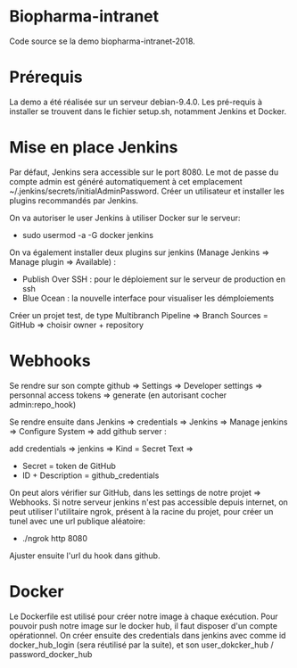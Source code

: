 # Biopharma-intranet

Code source se la demo biopharma-intranet-2018.

# Prérequis

La demo a été réalisée sur un serveur debian-9.4.0. Les pré-requis à installer se trouvent dans le fichier setup.sh, notamment Jenkins et Docker.

# Mise en place Jenkins

Par défaut, Jenkins sera accessible sur le port 8080. Le mot de passe du compte admin est généré automatiquement à cet emplacement ~/.jenkins/secrets/initialAdminPassword. Créer un utilisateur et installer les plugins recommandés par Jenkins.

On va autoriser le user Jenkins à utiliser Docker sur le serveur:
  - sudo usermod -a -G docker jenkins

On va également installer deux plugins sur jenkins (Manage Jenkins => Manage plugin => Available) :
  - Publish Over SSH : pour le déploiement sur le serveur de production en ssh
  - Blue Ocean : la nouvelle interface pour visualiser les démploiements

Créer un projet test, de type Multibranch Pipeline => Branch Sources = GitHub => choisir owner + repository

# Webhooks

Se rendre sur son compte github => Settings => Developer settings => personnal access tokens => generate (en autorisant  cocher admin:repo_hook)

Se rendre ensuite dans Jenkins => credentials => Jenkins => Manage jenkins => Configure System => add github server :

add credentials => jenkins => Kind = Secret Text => 
  - Secret = token de GitHub
  - ID + Description = github_credentials

On peut alors vérifier sur GitHub, dans les settings de notre projet => Webhooks. Si notre serveur jenkins n'est pas accessible depuis internet, on peut utiliser l'utilitaire ngrok, présent à la racine du projet, pour créer un tunel avec une url publique aléatoire:

  - ./ngrok http 8080

Ajuster ensuite l'url du hook dans github.

# Docker

Le Dockerfile est utilisé pour créer notre image à chaque exécution. Pour pouvoir push notre image sur le docker hub, il faut disposer d'un compte opérationnel. 
On créer ensuite des credentials dans jenkins avec comme id docker_hub_login (sera réutilisé par la suite), et son user_dokcker_hub / password_docker_hub


